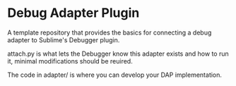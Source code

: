 # Debug Adapter Plugin

A template repository that provides the basics for connecting a debug adapter to Sublime's Debugger plugin.

attach.py is what lets the Debugger know this adapter exists and how to run it,
minimal modifications should be reuired. 

The code in adapter/ is where you can develop your DAP implementation.